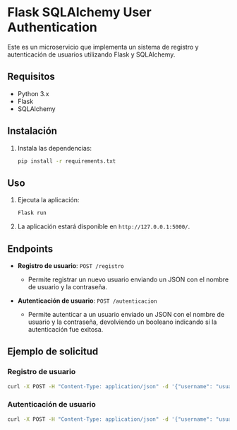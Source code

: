 # Flask SQLAlchemy User Authentication

Este es un microservicio que implementa un sistema de registro y autenticación de usuarios utilizando Flask y SQLAlchemy.

## Requisitos

- Python 3.x
- Flask
- SQLAlchemy

## Instalación

1. Instala las dependencias:

    ```bash
    pip install -r requirements.txt
    ```

## Uso

1. Ejecuta la aplicación:

    ```bash
    Flask run
    ```

2. La aplicación estará disponible en `http://127.0.0.1:5000/`.

## Endpoints

- **Registro de usuario**: `POST /registro`
    - Permite registrar un nuevo usuario enviando un JSON con el nombre de usuario y la contraseña.

- **Autenticación de usuario**: `POST /autenticacion`
    - Permite autenticar a un usuario enviado un JSON con el nombre de usuario y la contraseña, devolviendo un booleano indicando si la autenticación fue exitosa.

## Ejemplo de solicitud

### Registro de usuario

```bash
curl -X POST -H "Content-Type: application/json" -d '{"username": "usuario", "password": "contraseña"}' http://127.0.0.1:5000/registro
```
### Autenticación de usuario

```bash
curl -X POST -H "Content-Type: application/json" -d '{"username": "usuario", "password": "contraseña"}' http://127.0.0.1:5000/autenticacion
